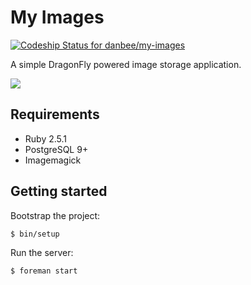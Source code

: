# My Images

[ ![Codeship Status for danbee/my-images](https://app.codeship.com/projects/cf564ea0-7cbe-0136-47c4-2ebac98daaef/status?branch=master)](https://app.codeship.com/projects/300990)

A simple DragonFly powered image storage application.

![](https://user-images.githubusercontent.com/165531/43842691-e38186be-9af3-11e8-9387-d1ee206cca2e.png)

## Requirements

* Ruby 2.5.1
* PostgreSQL 9+
* Imagemagick

## Getting started

Bootstrap the project:

```sh
$ bin/setup
```

Run the server:

```sh
$ foreman start
```
